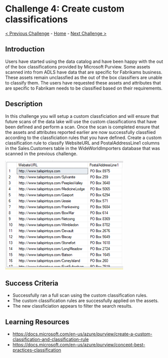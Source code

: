 # Challenge 4: Create custom classifications

[< Previous Challenge](./Challenge3.md) - [Home](../README.md) - [Next Challenge >](./Challenge5.md)

## Introduction
Users have started using the data catalog and have been happy with the out of the box classifications provided by Microsoft Purview. Some assets scanned into from ADLS have  data that are specific for Fabrikams business. These assets remain unclassfied as the out of the box classifiers are unable to classify them. The users have requested these assets and attributes that are specific to Fabrikam needs to be classified based on their requirements.

## Description
In this challenge you will setup a custom classficiation and will ensure that future scans of the data lake will use the custom classifications that have been defined and perform a scan. Once the scan is completed ensure that the assets and attributes reported earlier are now successfully classfiied according to the classficiation rules that you have defined. Create a custom classification rule to classify WebsiteURL and PostalAddressLine1 columns in the Sales.Customers table in the WideWorldImporters database that was scanned in the previous challenge.

![screenshot](./screenshotChallenge4.png)

## Success Criteria
- Successfully ran a full scan using the custom classification rules.
- The custom classification rules are successfully applied on the assets.
- The new classficiation appears to filter the search results.

## Learning Resources
- https://docs.microsoft.com/en-us/azure/purview/create-a-custom-classification-and-classification-rule
- https://docs.microsoft.com/en-us/azure/purview/concept-best-practices-classification

